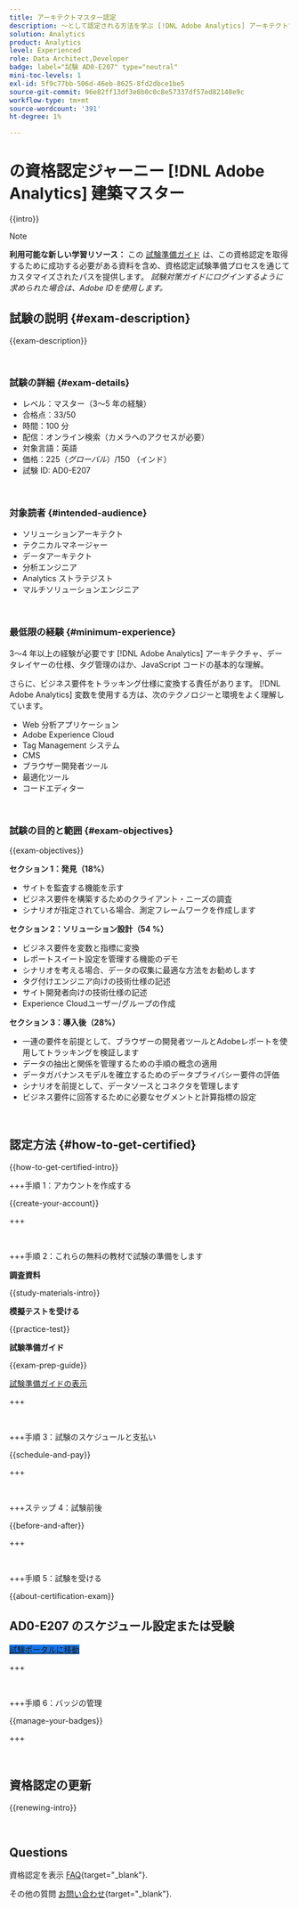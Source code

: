 ```yaml
---
title: アーキテクトマスター認定
description: ～として認定される方法を学ぶ [!DNL Adobe Analytics] アーキテクトマスター。
solution: Analytics
product: Analytics
level: Experienced
role: Data Architect,Developer
badge: label="試験 AD0-E207" type="neutral"
mini-toc-levels: 1
exl-id: 5f9c77bb-506d-46eb-8625-8fd2dbce1be5
source-git-commit: 96e82ff13df3e8b0c0c8e57337df57ed82148e9c
workflow-type: tm+mt
source-wordcount: '391'
ht-degree: 1%

---
```


# の資格認定ジャーニー [!DNL Adobe Analytics] 建築マスター

{{intro}}

>[!NOTE]
>
>**利用可能な新しい学習リソース：** この [試験準備ガイド](https://app.rockinfo.com/courses/223) は、この資格認定を取得するために成功する必要がある資料を含め、資格認定試験準備プロセスを通じてカスタマイズされたパスを提供します。 _試験対策ガイドにログインするように求められた場合は、Adobe IDを使用します。_

## 試験の説明 {#exam-description}

{{exam-description}}

<br>

### 試験の詳細 {#exam-details}

* レベル：マスター（3～5 年の経験）
* 合格点：33/50
* 時間：100 分
* 配信：オンライン検索（カメラへのアクセスが必要）
* 対象言語：英語
* 価格：$225 （グローバル）/$150 （インド）
* 試験 ID: AD0-E207

<br>

### 対象読者 {#intended-audience}

* ソリューションアーキテクト
* テクニカルマネージャー
* データアーキテクト
* 分析エンジニア
* Analytics ストラテジスト
* マルチソリューションエンジニア

<br>

### 最低限の経験 {#minimum-experience}

3～4 年以上の経験が必要です [!DNL Adobe Analytics] アーキテクチャ、データレイヤーの仕様、タグ管理のほか、JavaScript コードの基本的な理解。

さらに、ビジネス要件をトラッキング仕様に変換する責任があります。 [!DNL Adobe Analytics] 変数を使用する方は、次のテクノロジーと環境をよく理解しています。

* Web 分析アプリケーション
* Adobe Experience Cloud
* Tag Management システム
* CMS
* ブラウザー開発者ツール
* 最適化ツール
* コードエディター

<br>

### 試験の目的と範囲 {#exam-objectives}

{{exam-objectives}}

**セクション 1：発見（18%）**

* サイトを監査する機能を示す
* ビジネス要件を構築するためのクライアント・ニーズの調査
* シナリオが指定されている場合、測定フレームワークを作成します

**セクション 2：ソリューション設計（54 %）**

* ビジネス要件を変数と指標に変換
* レポートスイート設定を管理する機能のデモ
* シナリオを考える場合、データの収集に最適な方法をお勧めします
* タグ付けエンジニア向けの技術仕様の記述
* サイト開発者向けの技術仕様の記述
* Experience Cloudユーザー/グループの作成

**セクション 3：導入後（28%）**

* 一連の要件を前提として、ブラウザーの開発者ツールとAdobeレポートを使用してトラッキングを検証します
* データの抽出と関係を管理するための手順の概念の適用
* データガバナンスモデルを確立するためのデータプライバシー要件の評価
* シナリオを前提として、データソースとコネクタを管理します
* ビジネス要件に回答するために必要なセグメントと計算指標の設定

<br>

## 認定方法 {#how-to-get-certified}

{{how-to-get-certified-intro}}

+++手順 1：アカウントを作成する

{{create-your-account}}

+++

<br>

+++手順 2：これらの無料の教材で試験の準備をします

**調査資料**

{{study-materials-intro}}

**模擬テストを受ける**

{{practice-test}}

**試験準備ガイド**

{{exam-prep-guide}}

[試験準備ガイドの表示](https://app.rockinfo.com/courses/223)

+++

<br>

+++手順 3：試験のスケジュールと支払い

{{schedule-and-pay}}

+++

<br>

+++ステップ 4：試験前後

{{before-and-after}}

+++

<br>

+++手順 5：試験を受ける

{{about-certification-exam}}

## AD0-E207 のスケジュール設定または受験

<a href="https://www.certmetrics.com/adobe/candidate/examity_sso.aspx?eid=AD0-E207" target="_blank" class="spectrum-Button spectrum-Button--fill spectrum-Button--accent spectrum-Button--sizeM is-margin-bottom-big-big at-element-click-tracking" style="background-color:#1473E6">

<span class="spectrum-Button-label has-no-wrap">
   試験ポータルに移動
</span>
</a>

+++

<br>

+++手順 6：バッジの管理

{{manage-your-badges}}

+++

<br>

## 資格認定の更新

{{renewing-intro}}

<br>

## Questions

資格認定を表示 [FAQ](https://experienceleague.adobe.com/docs/certification/certification/faq.html){target="_blank"}.

その他の質問 [お問い合わせ](mailto:certif@adobe.com){target="_blank"}.

